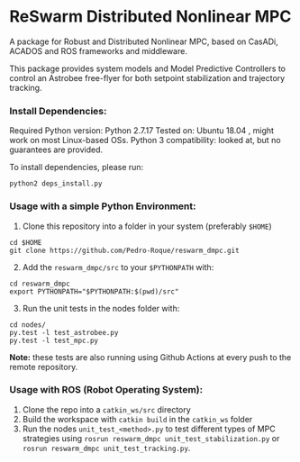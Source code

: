 # ReSwarm Distributed Nonlinear MPC 
A package for Robust and Distributed Nonlinear MPC, based on CasADi, ACADOS and ROS frameworks and middleware. 

This package provides system models and Model Predictive Controllers to control an Astrobee free-flyer for both setpoint 
stabilization and trajectory tracking.

### Install Dependencies:
Required Python version: Python 2.7.17
Tested on: Ubuntu 18.04 , might work on most Linux-based OSs.
Python 3 compatibility: looked at, but no guarantees are provided.

To install dependencies, please run:
```
python2 deps_install.py
```

### Usage with a simple Python Environment:
1. Clone this repository into a folder in your system (preferably `$HOME`)
```
cd $HOME
git clone https://github.com/Pedro-Roque/reswarm_dmpc.git
```
2. Add the `reswarm_dmpc/src` to your `$PYTHONPATH` with:
```
cd reswarm_dmpc
export PYTHONPATH="$PYTHONPATH:$(pwd)/src"
```
3. Run the unit tests in the nodes folder with:
```
cd nodes/
py.test -l test_astrobee.py
py.test -l test_mpc.py
```
**Note:** these tests are also running using Github Actions at every push to the remote repository.

### Usage with ROS (Robot Operating System):
1. Clone the repo into a `catkin_ws/src` directory 
2. Build the workspace with `catkin build` in the `catkin_ws` folder
3. Run the nodes `unit_test_<method>.py` to test different types of MPC strategies using `rosrun reswarm_dmpc unit_test_stabilization.py` or `rosrun reswarm_dmpc unit_test_tracking.py`. 
